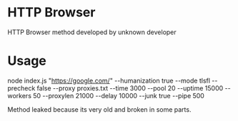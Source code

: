 # HTTP Browser

HTTP Browser method developed by unknown developer

# Usage

node index.js "https://google.com/" --humanization true --mode tlsfl --precheck false --proxy proxies.txt --time 3000 --pool 20 --uptime 15000 --workers 50 --proxylen 21000 --delay 10000 --junk true --pipe 500

Method leaked because its very old and broken in some parts.
